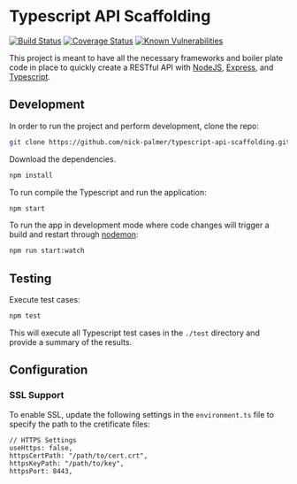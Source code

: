 # Typescript API Scaffolding

[![Build Status](https://travis-ci.org/nick-palmer/typescript-api-scaffolding.svg?branch=master)](https://travis-ci.org/nick-palmer/typescript-api-scaffolding)
[![Coverage Status](https://coveralls.io/repos/github/nick-palmer/typescript-api-scaffolding/badge.svg?branch=master)](https://coveralls.io/github/nick-palmer/typescript-api-scaffolding?branch=master)
[![Known Vulnerabilities](https://snyk.io/test/github/nick-palmer/typescript-api-scaffolding/badge.svg)](https://snyk.io/test/github/nick-palmer/typescript-api-scaffolding)


This project is meant to have all the necessary frameworks and boiler plate code in place to quickly create a RESTful API with [NodeJS](https://nodejs.org/en/about/), [Express](https://www.npmjs.com/package/express), and [Typescript](https://www.typescriptlang.org/).

## Development

In order to run the project and perform development, clone the repo:

```bash
git clone https://github.com/nick-palmer/typescript-api-scaffolding.git
```

Download the dependencies.

```bash
npm install
```

To run compile the Typescript and run the application:

```bash
npm start
```

To run the app in development mode where code changes will trigger a build and restart through [nodemon](https://www.npmjs.com/package/nodemon):

```bash
npm run start:watch
```

## Testing

Execute test cases:

```bash
npm test
```

This will execute all Typescript test cases in the `./test` directory and provide a summary of the results.

## Configuration

### SSL Support

To enable SSL, update the following settings in the `environment.ts` file to specify the path to the cretificate files:

```
// HTTPS Settings
useHttps: false,
httpsCertPath: "/path/to/cert.crt",
httpsKeyPath: "/path/to/key",
httpsPort: 8443,
```